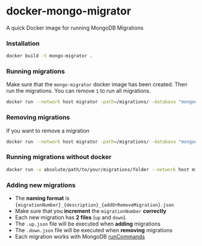 # docker-mongo-migrator

A quick Docker image for running MongoDB Migrations

### Installation

```bash
docker build -t mongo-migrator .
```

### Running migrations


Make sure that the `mongo-migrator` docker image has been created. Then run the migrations. You can remove `1` to run all migrations.


```bash
docker run --network host migrator -path=/migrations/ -database "mongodb://localhost:27017/test" up 1
```

### Removing migrations

If you want to remove a migration

```bash
docker run --network host migrator -path=/migrations/ -database "mongodb://localhost:27017/test" down 1
```

### Running migrations without docker

```bash
docker run -v absolute/path/to/your/migrations/folder --network host migrate/migrate -path=/migrations/ -database "mongodb://localhost:27017/test" up 1
```

### Adding new migrations

* The **naming format** is `{migrationNumber}_{description}_{addOrRemoveMigration}.json`
* Make sure that you **increment** the `migrationNumber` **correctly**
* Each new migration has **2 files** (`up` and `down`).
* The `.up.json` file will be executed when **adding** migrations
* The `.down.json` file will be executed when **removing** migrations
* Each migration works with MongoDB [runCommands](https://docs.mongodb.com/manual/reference/command/)